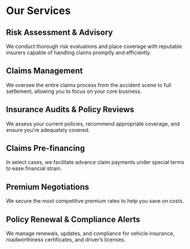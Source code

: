 # Our Services

## Risk Assessment & Advisory
We conduct thorough risk evaluations and place coverage with reputable insurers capable of handling claims promptly and efficiently.

## Claims Management
We oversee the entire claims process from the accident scene to full settlement, allowing you to focus on your core business.

## Insurance Audits & Policy Reviews
We assess your current policies, recommend appropriate coverage, and ensure you're adequately covered.

## Claims Pre-financing
In select cases, we facilitate advance claim payments under special terms to ease financial strain.

## Premium Negotiations
We secure the most competitive premium rates to help you save on costs.

## Policy Renewal & Compliance Alerts
We manage renewals, updates, and compliance for vehicle insurance, roadworthiness certificates, and driver’s licenses.
